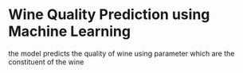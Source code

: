 # Wine Quality Prediction using Machine Learning
the model predicts the quality of wine using parameter which are the constituent of the wine

